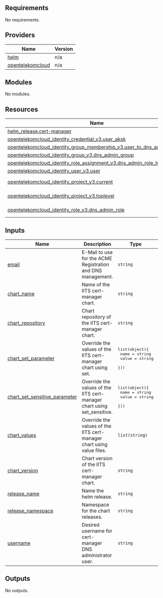<!-- BEGIN_TF_DOCS -->
## Requirements

No requirements.

## Providers

| Name | Version |
|------|---------|
| <a name="provider_helm"></a> [helm](#provider\_helm) | n/a |
| <a name="provider_opentelekomcloud"></a> [opentelekomcloud](#provider\_opentelekomcloud) | n/a |

## Modules

No modules.

## Resources

| Name | Type |
|------|------|
| [helm_release.cert-manager](https://registry.terraform.io/providers/hashicorp/helm/latest/docs/resources/release) | resource |
| [opentelekomcloud_identity_credential_v3.user_aksk](https://registry.terraform.io/providers/opentelekomcloud/opentelekomcloud/latest/docs/resources/identity_credential_v3) | resource |
| [opentelekomcloud_identity_group_membership_v3.user_to_dns_admin_group](https://registry.terraform.io/providers/opentelekomcloud/opentelekomcloud/latest/docs/resources/identity_group_membership_v3) | resource |
| [opentelekomcloud_identity_group_v3.dns_admin_group](https://registry.terraform.io/providers/opentelekomcloud/opentelekomcloud/latest/docs/resources/identity_group_v3) | resource |
| [opentelekomcloud_identity_role_assignment_v3.dns_admin_role_to_dns_group](https://registry.terraform.io/providers/opentelekomcloud/opentelekomcloud/latest/docs/resources/identity_role_assignment_v3) | resource |
| [opentelekomcloud_identity_user_v3.user](https://registry.terraform.io/providers/opentelekomcloud/opentelekomcloud/latest/docs/resources/identity_user_v3) | resource |
| [opentelekomcloud_identity_project_v3.current](https://registry.terraform.io/providers/opentelekomcloud/opentelekomcloud/latest/docs/data-sources/identity_project_v3) | data source |
| [opentelekomcloud_identity_project_v3.toplevel](https://registry.terraform.io/providers/opentelekomcloud/opentelekomcloud/latest/docs/data-sources/identity_project_v3) | data source |
| [opentelekomcloud_identity_role_v3.dns_admin_role](https://registry.terraform.io/providers/opentelekomcloud/opentelekomcloud/latest/docs/data-sources/identity_role_v3) | data source |

## Inputs

| Name | Description | Type | Default | Required |
|------|-------------|------|---------|:--------:|
| <a name="input_email"></a> [email](#input\_email) | E-Mail to use for the ACME Registration and DNS management. | `string` | n/a | yes |
| <a name="input_chart_name"></a> [chart\_name](#input\_chart\_name) | Name of the IITS cert-manager chart. | `string` | `"cert-manager"` | no |
| <a name="input_chart_repository"></a> [chart\_repository](#input\_chart\_repository) | Chart repository of the IITS cert-manager chart. | `string` | `"chart.iits.tech"` | no |
| <a name="input_chart_set_parameter"></a> [chart\_set\_parameter](#input\_chart\_set\_parameter) | Override the values of the IITS cert-manager chart using set. | <pre>list(object({<br>    name  = string<br>    value = string<br>  }))</pre> | `[]` | no |
| <a name="input_chart_set_sensitive_parameter"></a> [chart\_set\_sensitive\_parameter](#input\_chart\_set\_sensitive\_parameter) | Override the values of the IITS cert-manager chart using set\_sensitive. | <pre>list(object({<br>    name  = string<br>    value = string<br>  }))</pre> | `[]` | no |
| <a name="input_chart_values"></a> [chart\_values](#input\_chart\_values) | Override the values of the IITS cert-manager chart using value files. | `list(string)` | `[]` | no |
| <a name="input_chart_version"></a> [chart\_version](#input\_chart\_version) | Chart version of the IITS cert-manager chart. | `string` | `"1.14.4"` | no |
| <a name="input_release_name"></a> [release\_name](#input\_release\_name) | Name the helm release. | `string` | `"cert-manager"` | no |
| <a name="input_release_namespace"></a> [release\_namespace](#input\_release\_namespace) | Namespace for the chart releases. | `string` | `"cert-manager"` | no |
| <a name="input_username"></a> [username](#input\_username) | Desired username for cert-manager DNS administrator user. | `string` | `"cert-manager-dns-admin"` | no |

## Outputs

No outputs.
<!-- END_TF_DOCS -->